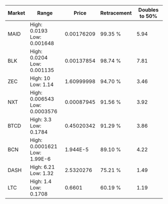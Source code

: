 | Market | Range | Price| Retracement | Doubles to 50% |
| --- | --- | --- | --- | --- |
| MAID | High: 0.0193<br />Low: 0.001648 | 0.00176209 | 99.35 % | 5.94 |
| BLK | High: 0.0204<br />Low: 0.001135 | 0.00137854 | 98.74 % | 7.81 |
| ZEC | High: 10<br />Low: 1.14 | 1.60999998 | 94.70 % | 3.46 |
| NXT | High: 0.006543<br />Low: 0.0003576 | 0.00087945 | 91.56 % | 3.92 |
| BTCD | High: 3.3<br />Low: 0.1784 | 0.45020342 | 91.29 % | 3.86 |
| BCN | High: 0.0001621<br />Low: 1.99E-6 | 1.944E-5 | 89.10 % | 4.22 |
| DASH | High: 6.21<br />Low: 1.32 | 2.5320276 | 75.21 % | 1.49 |
| LTC | High: 1.4<br />Low: 0.1708 | 0.6601 | 60.19 % | 1.19 |
